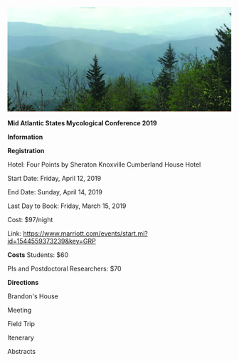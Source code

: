 ![](https://github.com/KivlinLab/MASMC2019/blob/master/SmokiesPicture.jpg?raw=true)



**Mid Atlantic States Mycological Conference 2019** 

**Information**



**Registration**

Hotel: Four Points by Sheraton Knoxville Cumberland House Hotel

Start Date: Friday, April 12, 2019

End Date: Sunday, April 14, 2019

Last Day to Book: Friday, March 15, 2019

Cost: $97/night

Link: https://www.marriott.com/events/start.mi?id=1544559373239&key=GRP



**Costs**
Students: $60

PIs and Postdoctoral Researchers: $70


**Directions**

Brandon's House


Meeting



Field Trip


Itenerary


Abstracts
